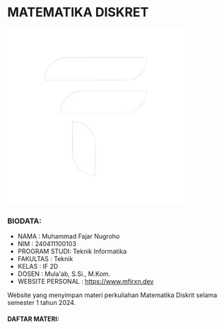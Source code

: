 # MATEMATIKA DISKRET

<!-- <center> -->
<!-- <img src="img/logo.png"></img> -->
![image](logo.png)
<!-- </center> -->

### BIODATA:
* NAMA : Muhammad Fajar Nugroho
* NIM : 240411100103
* PROGRAM STUDI: Teknik Informatika
* FAKULTAS : Teknik
* KELAS : IF 2D
* DOSEN : Mula'ab, S.Si., M.Kom.
* WEBSITE PERSONAL : https://www.mfjrxn.dev


Website yang menyimpan materi perkuliahan Matematika Diskrit selama semester 1 tahun 2024.

#### DAFTAR MATERI:
```{tableofcontents}
```



